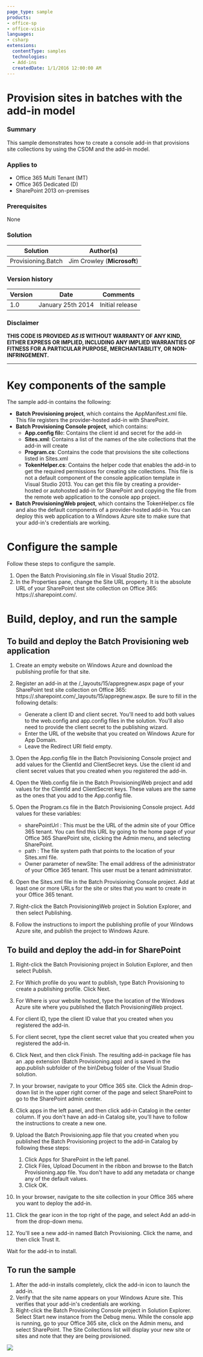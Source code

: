 ```yaml
---
page_type: sample
products:
- office-sp
- office-visio
languages:
- csharp
extensions:
  contentType: samples
  technologies:
  - Add-ins
  createdDate: 1/1/2016 12:00:00 AM
---
```

# Provision sites in batches with the add-in model #

### Summary ###
This sample demonstrates how to create a console add-in that provisions site collections by using the CSOM and the add-in model.

### Applies to ###
-  Office 365 Multi Tenant (MT)
-  Office 365 Dedicated (D)
-  SharePoint 2013 on-premises


### Prerequisites ###
None

### Solution ###
Solution | Author(s)
---------|----------
Provisioning.Batch | Jim Crowley (**Microsoft**)

### Version history ###
Version  | Date | Comments
---------| -----| --------
1.0  | January 25th 2014 | Initial release

### Disclaimer ###
**THIS CODE IS PROVIDED *AS IS* WITHOUT WARRANTY OF ANY KIND, EITHER EXPRESS OR IMPLIED, INCLUDING ANY IMPLIED WARRANTIES OF FITNESS FOR A PARTICULAR PURPOSE, MERCHANTABILITY, OR NON-INFRINGEMENT.**


----------

# Key components of the sample #

The sample add-in contains the following:

- **Batch Provisioning project**, which contains the AppManifest.xml file. This file registers the provider-hosted add-in with SharePoint.
- **Batch Provisioning Console project**, which contains:
    - **App.config fil**e: Contains the client id and secret for the add-in
    - **Sites.xml**: Contains a list of the names of the site collections that the add-in will create
    - **Program.cs**: Contains the code that provisions the site collections listed in Sites.xml
    - **TokenHelper.cs**: Contains the helper code that enables the add-in to get the required permissions for creating site collections. This file is not a default component of the console application template in Visual Studio 2013. You can get this file by creating a provider-hosted or autohosted add-in for SharePoint and copying the file from the remote web application to the console app project.
- **Batch ProvisioningWeb project**, which contains the TokenHelper.cs file and also the default components of a provider-hosted add-in. You can deploy this web application to a Windows Azure site to make sure that your add-in's credentials are working.

# Configure the sample #
Follow these steps to configure the sample.

1. Open the Batch Provisioning.sln file in Visual Studio 2012.
2. In the Properties pane, change the Site URL property. It is the absolute URL of your SharePoint test site collection on Office 365: https://<my tenant>.sharepoint.com/.


# Build, deploy, and run the sample #
## To build and deploy the Batch Provisioning web application ##

1. Create an empty website on Windows Azure and download the publishing profile for that site.
2. Register an add-in at the /_layouts/15/appregnew.aspx page of your SharePoint test site collection on Office 365: https://<my tenant>.sharepoint.com/_layouts/15/appregnew.aspx. Be sure to fill in the following details:

    - Generate a client ID and client secret. You'll need to add both values to the  web.config and app.config files in the solution. You'll also need to provide the client secret to the publishing wizard.
    - Enter the URL of the website that you created on Windows Azure for App Domain.
    - Leave the Redirect URI field empty.

3. Open the App.config file in the Batch Provisioning Console project and add values for the ClientId and ClientSecret keys. Use the client id and client secret values that you created when you registered the add-in.
4. Open the Web.config file in the Batch ProvisioningWeb project and add values for the ClientId and ClientSecret keys. These values are the same as the ones that you add to the App.config file.
5. Open the Program.cs file in the Batch Provisioning Console project. Add values for these variables:

    - sharePointUrl : This must be the URL of the admin site of your Office 365 tenant. You can find this URL by going to the home page of your Office 365 SharePoint site, clicking the Admin menu, and selecting SharePoint.
    - path : The file system path that points to the location of your Sites.xml file.
    - Owner parameter of newSite: The email address of the administrator of your Office 365 tenant. This user must be a tenant administrator.

6. Open the Sites.xml file in the Batch Provisioning Console project. Add at least one or more URLs for the site or sites that you want to create in your Office 365 tenant.
7. Right-click the Batch ProvisioningWeb project in Solution Explorer, and then select Publishing.
8. Follow the instructions to import the publishing profile of your Windows Azure site, and publish the project to Windows Azure.


## To build and deploy the add-in for SharePoint ##

1. Right-click the Batch Provisioning project in Solution Explorer, and then select Publish.
2. For Which profile do you want to publish, type Batch Provisioning to create a publishing profile. Click Next.
3. For Where is your website hosted, type the location of the Windows Azure site where you published the Batch ProvisioningWeb project.
4. For client ID, type the client ID value that you created when you registered the add-in.
5. For client secret, type the client secret value that you created when you registered the add-in.
6. Click Next, and then click Finish. The resulting add-in package file has an .app extension (Batch Provisioning.app) and is saved in the app.publish subfolder of the bin\Debug folder of the Visual Studio solution.
7. In your browser, navigate to your Office 365 site. Click the Admin drop-down list in the upper right corner of the page and select SharePoint to go to the SharePoint admin center.
8. Click apps in the left panel, and then click add-in Catalog in the center column. If you don't have an add-in Catalog site, you'll have to follow the instructions to create a new one.
9. Upload the Batch Provisioning.app file that you created when you published the Batch Provisioning project to the add-in Catalog by following these steps:

    1. Click Apps for SharePoint in the left panel.
    2. Click Files, Upload Document in the ribbon and browse to the Batch Provisioning.app file. You don't have to add any metadata or change any of the default values. 
    3. Click OK.
10. In your browser, navigate to the site collection in your Office 365 where you want to deploy the add-in.
11. Click the gear icon in the top right of the page, and select Add an add-in from the drop-down menu.
12. You'll see a new add-in named Batch Provisioning. Click the name, and then click Trust It.

Wait for the add-in to install.

## To run the sample ##

1. After the add-in installs completely, click the add-in icon to launch the add-in.
2. Verify that the site name appears on your Windows Azure site. This verifies that your add-in's credentials are working.
3. Right-click the Batch Provisioning Console project in Solution Explorer. Select Start new instance from the Debug menu. While the console app is running, go to your Office 365 site, click on the Admin menu, and select SharePoint. The Site Collections list will display your new site or sites and note that they are being provisioned.


<img src="https://telemetry.sharepointpnp.com/pnp/samples/Provisioning.Batch" />